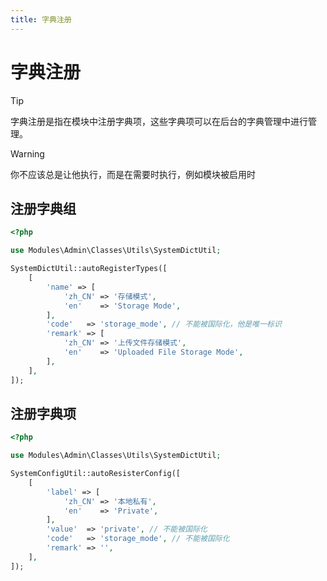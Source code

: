 ```yaml
---
title: 字典注册
---
```


# 字典注册

> [!TIP]
> 字典注册是指在模块中注册字典项，这些字典项可以在后台的字典管理中进行管理。

> [!WARNING]
> 你不应该总是让他执行，而是在需要时执行，例如模块被启用时

## 注册字典组

```php
<?php

use Modules\Admin\Classes\Utils\SystemDictUtil;

SystemDictUtil::autoRegisterTypes([
    [
        'name' => [
            'zh_CN' => '存储模式',
            'en'    => 'Storage Mode',
        ],
        'code'   => 'storage_mode', // 不能被国际化，他是唯一标识
        'remark' => [
            'zh_CN' => '上传文件存储模式',
            'en'    => 'Uploaded File Storage Mode',
        ],
    ],
]);

```

## 注册字典项

```php
<?php

use Modules\Admin\Classes\Utils\SystemDictUtil;

SystemConfigUtil::autoResisterConfig([
    [
        'label' => [
            'zh_CN' => '本地私有',
            'en'    => 'Private',
        ],
        'value'  => 'private', // 不能被国际化
        'code'   => 'storage_mode', // 不能被国际化
        'remark' => '',
    ],
]);

```